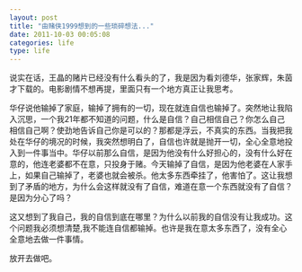 ```yaml
---
layout: post
title: "由赌侠1999想到的一些琐碎想法..."
date: 2011-10-03 00:05:08
categories: life
type: life
---
```


说实在话，王晶的赌片已经没有什么看头的了，我是因为看刘德华，张家辉，朱茵才下载的。电影剧情不想再提，里面只有一个地方真正让我思考。

华仔说他输掉了家庭，输掉了拥有的一切，现在就连自信也输掉了。突然地让我陷入沉思，一个我21年都不知道的问题，什么是自信？自己相信自己？你怎么自己相信自己啊？使劲地告诉自己你是可以的？那都是浮云，不真实的东西。当我把我处在华仔的境况的时候，我突然想明白了，自信也许就是抛开一切，全心全意地投入到一件事当中。华仔以前那么自信，是因为他没有什么好担心的，没有什么好在意的，他连老婆都不在意，只投身于赌。今天输掉了自信，是因为他老婆在人家手上，如果自己输掉了，老婆也就会被杀。他太多东西牵挂了，他害怕了。这让我想到了矛盾的地方，为什么会这样就没有了自信，难道在意一个东西就没有了自信？是因为分心了吗？

这又想到了我自己，我的自信到底在哪里？为什么以前我的自信没有让我成功。这个问题我必须想清楚,我不能连自信都输掉。也许是我在意太多东西了，没有全心全意地去做一件事情。

放开去做吧。

